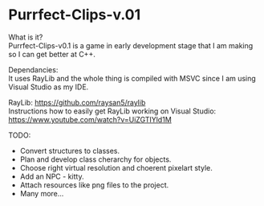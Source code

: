 #             Purrfect-Clips-v.01           #


What is it? <br>
Purrfect-Clips-v0.1 is a game in early development stage that I am making so I can get better at C++.

Dependancies: <br>
It uses RayLib and the whole thing is compiled with MSVC since I am using Visual Studio as my IDE.

RayLib: https://github.com/raysan5/raylib <br>
Instructions how to easily get RayLib working on Visual Studio: https://www.youtube.com/watch?v=UiZGTIYld1M

TODO: <br>
- Convert structures to classes.
- Plan and develop class cherarchy for objects.
- Choose right virtual resolution and choerent pixelart style.
- Add an NPC - kitty.
- Attach resources like png files to the project.
- Many more...

